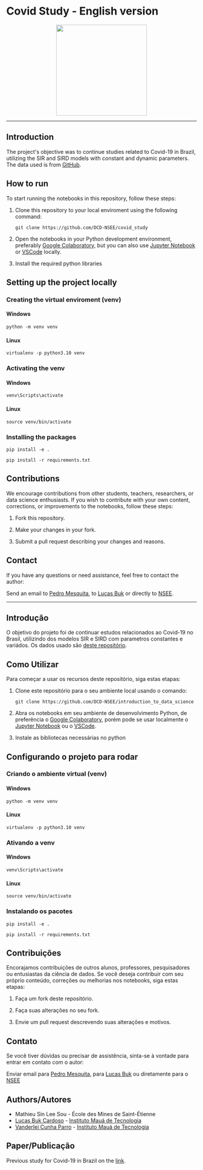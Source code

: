 # Covid Study - English version
<p align="center">
  <img src="https://scontent-gru1-1.cdninstagram.com/v/t51.2885-19/190687941_204986924790877_2081934706775828299_n.jpg?stp=dst-jpg_s320x320&_nc_ht=scontent-gru1-1.cdninstagram.com&_nc_cat=101&_nc_ohc=zSUkc4bE1CIAX-i90W_&edm=AOQ1c0wBAAAA&ccb=7-5&oh=00_AfDTMBW5lsDotItvppf4zGU2PyeRDzfXGrDXz7GwNoo9zA&oe=65F109CA&_nc_sid=8b3546",width=400, height=240/>
</p>

___
## **Introduction**

The project's objective was to continue studies related to Covid-19 in Brazil, utilizing the SIR and SIRD models with constant and dynamic parameters. The data used is from [GitHub](https://github.com/wcota/covid19br).

## How to run

To start running the notebooks in this repository, follow these steps:

1. Clone this repository to your local enviroment using the following command:

    ```git clone https://github.com/DCD-NSEE/covid_study```


2. Open the notebooks in your Python development environment, preferably [Google Colaboratory](https://research.google.com/colaboratory/), but you can also use [Jupyter Notebook](https://jupyter.org/) or [VSCode](https://code.visualstudio.com/) locally.

3. Install the required python libraries
   
## Setting up the project locally

### Creating the virtual enviroment (venv)

#### Windows

```console
python -m venv venv
```

#### Linux

```
virtualenv -p python3.10 venv
```

### Activating the venv

#### Windows

```console
venv\Scripts\activate
```

#### Linux

```console
source venv/bin/activate
```

### Installing the packages

```console
pip install -e .

pip install -r requirements.txt
```

## Contributions

We encourage contributions from other students, teachers, researchers, or data science enthusiasts. If you wish to contribute with your own content, corrections, or improvements to the notebooks, follow these steps:

1. Fork this repository.

2. Make your changes in your fork.

3. Submit a pull request describing your changes and reasons.

## Contact

If you have any questions or need assistance, feel free to contact the author:

Send an email to [Pedro Mesquita](mailto:pedro.gjmesquita@gmail.com), to [Lucas Buk](maailto:lucasbukcardoso@gmail.com) or directly to [NSEE](mailto:nsee@maua.br).

---

## **Introdução**

O objetivo do projeto foi de continuar estudos relacionados ao Covid-19 no Brasil, utilizindo dos modelos SIR e SIRD com parametros constantes e variádos. Os dados usado são [deste repositório](https://github.com/wcota/covid19br).

## Como Utilizar

Para começar a usar os recursos deste repositório, siga estas etapas:

1. Clone este repositório para o seu ambiente local usando o comando:

    ```git clone https://github.com/DCD-NSEE/introduction_to_data_science```


2. Abra os notebooks em seu ambiente de desenvolvimento Python, de preferência o [Google Colaboratory](https://research.google.com/colaboratory/), porém pode se usar localmente o [Jupyter Notebook](https://jupyter.org/) ou o [VSCode](https://code.visualstudio.com/).

3. Instale as bibliotecas necessárias no python
   
## Configurando o projeto para rodar

### Criando o ambiente virtual (venv)

#### Windows

```console
python -m venv venv
```

#### Linux

```
virtualenv -p python3.10 venv
```

### Ativando a venv

#### Windows

```console
venv\Scripts\activate
```

#### Linux

```console
source venv/bin/activate
```

### Instalando os pacotes

```console
pip install -e .

pip install -r requirements.txt
```

## Contribuições

Encorajamos contribuições de outros alunos, professores, pesquisadores ou entusiastas da ciência de dados. Se você deseja contribuir com seu próprio conteúdo, correções ou melhorias nos notebooks, siga estas etapas:

1. Faça um fork deste repositório.

2. Faça suas alterações no seu fork.

3. Envie um pull request descrevendo suas alterações e motivos.

## Contato

Se você tiver dúvidas ou precisar de assistência, sinta-se à vontade para entrar em contato com o autor:

Enviar email para [Pedro Mesquita](mailto:pedro.gjmesquita@gmail.com), para [Lucas Buk](maailto:lucasbukcardoso@gmail.com) ou diretamente para o [NSEE](mailto:nsee@maua.br)

## **Authors/Autores**

* Mathieu Sin Lee Sou - École des Mines de Saint-Étienne
* [Lucas Buk Cardoso](https://www.linkedin.com/in/lucas-buk-cardoso-b52189294/) - [Instituto Mauá de Tecnologia](https://www.maua.br/)
* [Vanderlei Cunha Parro](https://www.linkedin.com/in/vparro/) - [Instituto Mauá de Tecnologia](https://www.maua.br/)

## **Paper/Publicação**

Previous study for Covid-19 in Brazil on the [link](https://journals.plos.org/plosone/article?id=10.1371/journal.pone.0253146).
